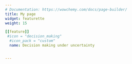 ```yaml
---
# Documentation: https://wowchemy.com/docs/page-builder/
title: My page
widget: featurette 
weight: 15

[[feature]]
 #icon = "decision_making"
  #icon_pack = "custom"
  name: Decision making under uncertainty


---
```

